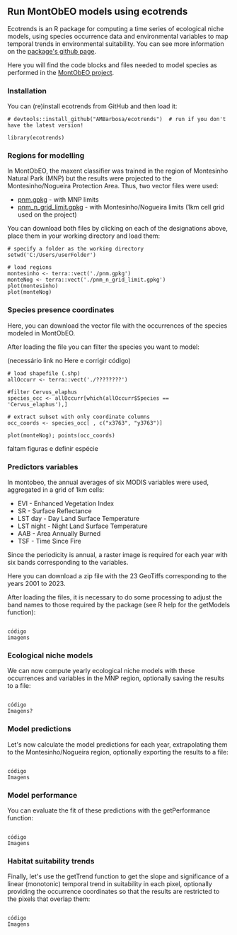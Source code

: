 ## Run MontObEO models using ecotrends

Ecotrends is an R package for computing a time series of ecological niche models, using species occurrence data and environmental variables to map temporal trends in environmental suitability. You can see more information on the <a href="https://github.com/AMBarbosa/ecotrends">package's github page</a>.

Here you will find the code blocks and files needed to model species as performed in the <a href="https://montobeo.wordpress.com/">MontObEO project</a>.

### Installation

You can (re)install ecotrends from GitHub and then load it:

```
# devtools::install_github("AMBarbosa/ecotrends")  # run if you don't have the latest version!

library(ecotrends)
```

### Regions for modelling

In MontObEO, the maxent classifier was trained in the region of Montesinho Natural Park (MNP) but the results were projected to the Montesinho/Nogueira Protection Area. Thus, two vector files were used:
- <a href="https://drive.google.com/file/d/1uuUxtpfjJlTDW4gPKLpz101U6L1yh8cz/view?usp=sharing">pnm.gpkg</a> - with MNP limits
- <a href="https://drive.google.com/file/d/1HhLo7iJdTVH259e66YIArJokbyGWQgzP/view?usp=sharing">pnm_n_grid_limit.gpkg</a> - with Montesinho/Nogueira limits (1km cell grid used on the project)

You can download both files by clicking on each of the designations above, place them in your working directory and load them:
```
# specify a folder as the working directory
setwd('C:/Users/userFolder')

# load regions
montesinho <- terra::vect('./pnm.gpkg')
monteNog <- terra::vect('./pnm_n_grid_limit.gpkg')
plot(montesinho)
plot(monteNog)

```

### Species presence coordinates

Here, you can download the vector file with the occurrences of the species modeled in MontObEO.

After loading the file you can filter the species you want to model:

(necessário link no Here e corrigir código)

```
# load shapefile (.shp)
allOccurr <- terra::vect('./????????')

#filter Cervus_elaphus
species_occ <- allOccurr[which(allOccurr$Species == 'Cervus_elaphus'),]

# extract subset with only coordinate columns
occ_coords <- species_occ[ , c("x3763", "y3763")]

plot(monteNog); points(occ_coords)

```
faltam figuras e definir espécie

### Predictors variables

In montobeo, the annual averages of six MODIS variables were used, aggregated in a grid of 1km cells:
- EVI	- Enhanced Vegetation Index
- SR - Surface Reflectance
- LST day -	Day Land Surface Temperature
- LST night -	Night Land Surface Temperature
- AAB	- Area Annually Burned
- TSF	- Time Since Fire

Since the periodicity is annual, a raster image is required for each year with six bands corresponding to the variables.

Here you can download a zip file with the 23 GeoTiffs corresponding to the years 2001 to 2023.

After loading the files, it is necessary to do some processing to adjust the band names to those required by the package (see R help for the getModels function):

```

código
imagens

```

### Ecological niche models

We can now compute yearly ecological niche models with these occurrences and variables in the MNP region, optionally saving the results to a file:

```

código
Imagens?

```

### Model predictions

Let's now calculate the model predictions for each year, extrapolating them to the Montesinho/Nogueira region, optionally exporting the results to a file:

```

código
Imagens

```

### Model performance

You can evaluate the fit of these predictions with the getPerformance function:

```

código
Imagens

```

### Habitat suitability trends

Finally, let's use the getTrend function to get the slope and significance of a linear (monotonic) temporal trend in suitability in each pixel, optionally providing the occurrence coordinates so that the results are restricted to the pixels that overlap them:

```

código
Imagens

```

